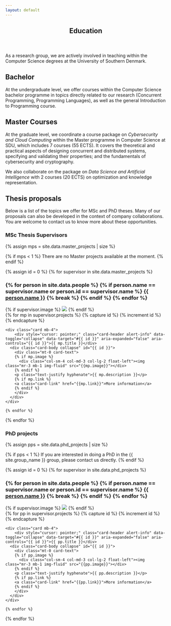 ```yaml
---
layout: default
---
```


<article id="main"><header class="major container" markdown="1">

# Education

</header><section class="wrapper card style4 container"><div class="content"><section markdown="1">

As a research group, we are actively involved in teaching within the Computer Science degrees at the University of Southern Denmark.

## Bachelor

At the undergraduate level, we offer courses within the Computer Science bachelor programme in topics directly related to our research (Concurrent Programming, Programming Languages), as well as the general Introduction to Programming course.

## Master Courses

At the graduate level, we coordinate a course package on <i>Cybersecurity and
Cloud Computing</i> within the Master programme in Computer Science at SDU, which includes 7 courses (55 ECTS). It covers the theoretical and practical
aspects of designing concurrent and distributed systems, specifying and
validating their properties; and the fundamentals of cybersecurity and
cryptography.

We also collaborate on the package on <i>Data Science and Artificial
Intelligence</i> with 2 courses (20 ECTS) on optimization and knowledge
representation.

<!-- ## Talent Fellowship

TBA -->

## Thesis proposals

Below is a list of the topics we offer for MSc and PhD theses.
Many of our proposals can also be developed in the context of company collaborations.
You are welcome to contact us to know more about these opportunities.

### MSc Thesis Supervisors
{% assign mps = site.data.master_projects | size %}

{% if mps < 1 %}
There are no Master projects available at the moment.
{% endif %}

{% assign id = 0 %}
{% for supervisor in site.data.master_projects %}
<h3>
{% for person in site.data.people %}
  {% if person.name == supervisor.name or person.id == supervisor.name %}
    <a href="/people.html#{{ person.id}}">{{ person.name }}</a>
  {% break %}
  {% endif %}
{% endfor %}
</h3>
<div class="row">
  <div class="col-sm-3">
    {% if supervisor.image %}
      <img class="mr-3 mb-1 img-fluid" src="{{supervisor.image}}">
    {% endif %}
  </div>

  <div class="col-sm">
    {% for mp in supervisor.projects %}
    {% capture id %}
    {% increment id %}
    {% endcapture %}

    <div class="card mb-4">
        <div style="cursor: pointer;" class="card-header alert-info" data-toggle="collapse" data-target="#{{ id }}" aria-expanded="false" aria-controls="{{ id }}">{{ mp.title }}</div>
      <div class="card-body collapse" id="{{ id }}">
        <div class="mt-0 card-text">
        {% if mp.image %}
          <div class="col-sm-4 col-md-3 col-lg-2 float-left"><img class="mr-3 mb-1 img-fluid" src="{{mp.image}}"></div>
        {% endif %}
        <p class="text-justify hyphenate">{{ mp.description }}</p>
        {% if mp.link %}
        <a class="card-link" href="{{mp.link}}">More information</a>
        {% endif %}
        </div>
      </div>
    </div>

    {% endfor %}
  </div>
</div>
{% endfor %}

### PhD projects

{% assign pps = site.data.phd_projects | size %}

{% if pps < 1 %}
If you are interested in doing a PhD in the {{ site.group_name }} group, please contact us directly.
{% endif %}

{% assign id = 0 %}
{% for supervisor in site.data.phd_projects %}
<h3>
{% for person in site.data.people %}
  {% if person.name == supervisor.name or person.id == supervisor.name %}
    <a href="/people.html#{{ person.id}}">{{ person.name }}</a>
  {% break %}
  {% endif %}
{% endfor %}
</h3>
<div class="row">
  <div class="col-sm-3">
    {% if supervisor.image %}
      <img class="mr-3 mb-1 img-fluid" src="{{supervisor.image}}">
    {% endif %}
  </div>

  <div class="col-sm">
    {% for pp in supervisor.projects %}
    {% capture id %}
    {% increment id %}
    {% endcapture %}

    <div class="card mb-4">
        <div style="cursor: pointer;" class="card-header alert-info" data-toggle="collapse" data-target="#{{ id }}" aria-expanded="false" aria-controls="{{ id }}">{{ pp.title }}</div>
      <div class="card-body collapse" id="{{ id }}">
        <div class="mt-0 card-text">
        {% if pp.image %}
          <div class="col-sm-4 col-md-3 col-lg-2 float-left"><img class="mr-3 mb-1 img-fluid" src="{{pp.image}}"></div>
        {% endif %}
        <p class="text-justify hyphenate">{{ pp.description }}</p>
        {% if pp.link %}
        <a class="card-link" href="{{pp.link}}">More information</a>
        {% endif %}
        </div>
      </div>
    </div>

    {% endfor %}
  </div>
</div>
{% endfor %}

</section></div></section></article>
